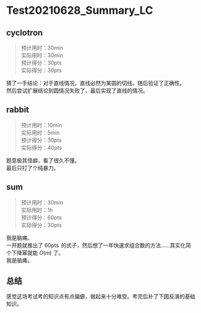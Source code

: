 # Test20210628_Summary_LC

## cyclotron

> 预计用时：$30 \min$  
> 实际用时：$30 \min$  
> 预计得分：$30 \operatorname {pts}$  
> 实际得分：$30 \operatorname {pts}$

猜了一手结论：对于直线情况，直线必然为某圆的切线。随后验证了正确性。  
然后尝试扩展结论到圆情况失败了，最后实现了直线的情况。


## rabbit

> 预计用时：$10 \min$  
> 实际用时：$5 \min$  
> 预计得分：$30 \operatorname {pts}$  
> 实际得分：$40 \operatorname {pts}$

题意极其怪癖，看了很久不懂。  
最后只打了个纯暴力。

## sum

> 预计用时：$30 \min$  
> 实际用时：$1 \operatorname{h}$  
> 预计得分：$60 \operatorname {pts}$  
> 实际得分：$30 \operatorname {pts}$

我是脑瘫。  
一开题就推出了 $60 \operatorname{pts}$ 的式子，然后想了一年快速求组合数的方法……其实化简个下降幂就能 $O(m)$ 了。  
我是脑瘫。

## 总结

感觉这场考试考的知识点有点偏僻，做起来十分难受。考完后补了下圆反演的基础知识。